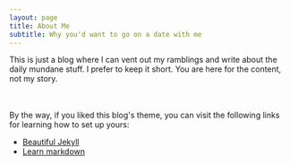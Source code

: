 ```yaml
---
layout: page
title: About Me
subtitle: Why you'd want to go on a date with me
---
```


This is just a blog where I can vent out my ramblings and write about the daily mundane stuff. 
I prefer to keep it short. You are here for the content, not my story. 

<br>
<br>
By the way, if you liked this blog's theme, you can visit the following links for learning how to set up yours:

- <a href="https://beautifuljekyll.com">Beautiful Jekyll</a>
- <a href="https://www.markdowntutorial.com/">Learn markdown</a>








